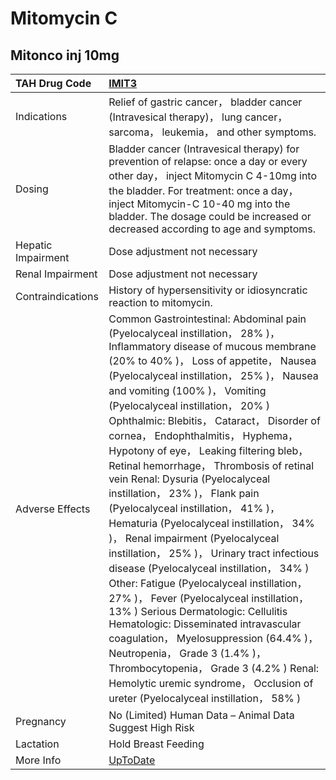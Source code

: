 # Mitomycin C

## Mitonco inj 10mg

| TAH Drug Code      | [IMIT3](https://www.tahsda.org.tw/drugs/hissearch.php?drug_code=IMIT3)                                                                                                                                                                                                                                                                                                                                                                                                                                                                                                                                                                                                                                                                                                                                                                                                                                                                                                                                                                                                                                                           |
|:-------------------|:---------------------------------------------------------------------------------------------------------------------------------------------------------------------------------------------------------------------------------------------------------------------------------------------------------------------------------------------------------------------------------------------------------------------------------------------------------------------------------------------------------------------------------------------------------------------------------------------------------------------------------------------------------------------------------------------------------------------------------------------------------------------------------------------------------------------------------------------------------------------------------------------------------------------------------------------------------------------------------------------------------------------------------------------------------------------------------------------------------------------------------|
| Indications        | Relief of gastric cancer， bladder cancer (Intravesical therapy)， lung cancer， sarcoma， leukemia， and other symptoms.                                                                                                                                                                                                                                                                                                                                                                                                                                                                                                                                                                                                                                                                                                                                                                                                                                                                                                                                                                                                        |
| Dosing             | Bladder cancer (Intravesical therapy) for prevention of relapse: once a day or every other day， inject Mitomycin C 4-10mg into the bladder. For treatment: once a day， inject Mitomycin-C 10-40 mg into the bladder. The dosage could be increased or decreased according to age and symptoms.                                                                                                                                                                                                                                                                                                                                                                                                                                                                                                                                                                                                                                                                                                                                                                                                                                 |
| Hepatic Impairment | Dose adjustment not necessary                                                                                                                                                                                                                                                                                                                                                                                                                                                                                                                                                                                                                                                                                                                                                                                                                                                                                                                                                                                                                                                                                                    |
| Renal Impairment   | Dose adjustment not necessary                                                                                                                                                                                                                                                                                                                                                                                                                                                                                                                                                                                                                                                                                                                                                                                                                                                                                                                                                                                                                                                                                                    |
| Contraindications  | History of hypersensitivity or idiosyncratic reaction to mitomycin.                                                                                                                                                                                                                                                                                                                                                                                                                                                                                                                                                                                                                                                                                                                                                                                                                                                                                                                                                                                                                                                              |
| Adverse Effects    | Common Gastrointestinal: Abdominal pain (Pyelocalyceal instillation， 28% )， Inflammatory disease of mucous membrane (20% to 40% )， Loss of appetite， Nausea (Pyelocalyceal instillation， 25% )， Nausea and vomiting (100% )， Vomiting (Pyelocalyceal instillation， 20% ) Ophthalmic: Blebitis， Cataract， Disorder of cornea， Endophthalmitis， Hyphema， Hypotony of eye， Leaking filtering bleb， Retinal hemorrhage， Thrombosis of retinal vein Renal: Dysuria (Pyelocalyceal instillation， 23% )， Flank pain (Pyelocalyceal instillation， 41% )， Hematuria (Pyelocalyceal instillation， 34% )， Renal impairment (Pyelocalyceal instillation， 25% )， Urinary tract infectious disease (Pyelocalyceal instillation， 34% ) Other: Fatigue (Pyelocalyceal instillation， 27% )， Fever (Pyelocalyceal instillation， 13% ) Serious Dermatologic: Cellulitis Hematologic: Disseminated intravascular coagulation， Myelosuppression (64.4% )， Neutropenia， Grade 3 (1.4% )， Thrombocytopenia， Grade 3 (4.2% ) Renal: Hemolytic uremic syndrome， Occlusion of ureter (Pyelocalyceal instillation， 58% ) |
| Pregnancy          | No (Limited) Human Data – Animal Data Suggest High Risk                                                                                                                                                                                                                                                                                                                                                                                                                                                                                                                                                                                                                                                                                                                                                                                                                                                                                                                                                                                                                                                                          |
| Lactation          | Hold Breast Feeding                                                                                                                                                                                                                                                                                                                                                                                                                                                                                                                                                                                                                                                                                                                                                                                                                                                                                                                                                                                                                                                                                                              |
| More Info          | [UpToDate](https://www.uptodate.com/contents/mitomycin-intravenous-and-intravesical-systemic-drug-information)                                                                                                                                                                                                                                                                                                                                                                                                                                                                                                                                                                                                                                                                                                                                                                                                                                                                                                                                                                                                                   |

